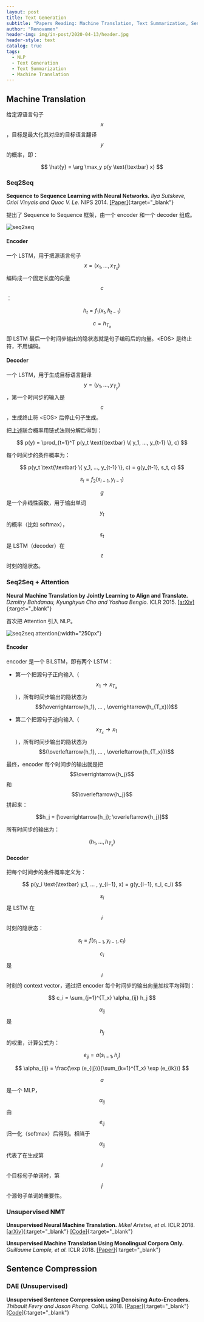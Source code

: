 ```yaml
---
layout: post
title: Text Generation
subtitle: "Papers Reading: Machine Translation, Text Summarization, Sentence Compression"
author: "Renovamen"
header-img: img/in-post/2020-04-13/header.jpg
header-style: text
catalog: true
tags:
  - NLP
  - Text Generation
  - Text Summarization
  - Machine Translation
---
```


## Machine Translation

给定源语言句子 $$x$$，目标是最大化其对应的目标语言翻译 $$y$$ 的概率，即：

$$
\hat{y} = \arg \max_y p(y \text{\textbar} x)
$$


### Seq2Seq 

**Sequence to Sequence Learning with Neural Networks.** *Ilya Sutskeve, Oriol Vinyals and Quoc V. Le.* NIPS 2014. [[Paper]](https://papers.nips.cc/paper/5346-sequence-to-sequence-learning-with-neural-networks.pdf){:target="_blank"}

提出了 Sequence to Sequence 框架，由一个 encoder 和一个 decoder 组成。

![seq2seq](/img/in-post/2020-04-13/seq2seq.png)


#### Encoder

一个 LSTM，用于把源语言句子 $$x = (x_1, ... , x_{T_x})$$ 编码成一个固定长度的向量 $$c$$：

$$
h_t = f_1 (x_t, h_{t−1}) 
$$

$$
c = h_{T_x}
$$

即 LSTM 最后一个时间步输出的隐状态就是句子编码后的向量。\<EOS\> 是终止符，不用编码。


#### Decoder

一个 LSTM，用于生成目标语言翻译 $$y = (y_1, ... , y_{T_y})$$，第一个时间步的输入是 $$c$$，生成终止符 \<EOS\> 后停止句子生成。

把[上述](#machine-translation)联合概率用链式法则分解后得到：

$$
p(y) = \prod_{t=1}^T p(y_t \text{\textbar} \{ y_1, ..., y_{t-1} \}, c)
$$

每个时间步的条件概率为：

$$
p(y_t \text{\textbar} \{ y_1, ..., y_{t-1} \}, c) = g(y_{t-1}, s_t, c)
$$

$$
s_i = f_2 (s_{i−1}, y_{i−1})
$$

$$g$$ 是一个非线性函数，用于输出单词 $$y_t$$ 的概率（比如 softmax），$$s_t$$ 是 LSTM（decoder）在 $$t$$ 时刻的隐状态。


### Seq2Seq + Attention

**Neural Machine Translation by Jointly Learning to Align and Translate.** *Dzmitry Bahdanau, Kyunghyun Cho and Yoshua Bengio.* ICLR 2015. [[arXiv]](https://arxiv.org/pdf/1409.0473.pdf){:target="_blank"}

首次把 Attention 引入 NLP。

![seq2seq attention](/img/in-post/2020-04-13/seq2seq-attention.png){:width="250px"}


#### Encoder

encoder 是一个 BiLSTM，即有两个 LSTM：

- 第一个把源句子正向输入（$$x_1 \rightarrow x_{T_x}$$），所有时间步输出的隐状态为 $$(\overrightarrow{h_1}, ... , \overrightarrow{h_{T_x}})$$

- 第二个把源句子逆向输入（$$x_{T_x} \rightarrow x_1$$），所有时间步输出的隐状态为 $$(\overleftarrow{h_1}, ... , \overleftarrow{h_{T_x}})$$

最终，encoder 每个时间步的输出就是把 $$\overrightarrow{h_j}$$ 和 $$\overleftarrow{h_j}$$ 拼起来：

$$h_j = [\overrightarrow{h_j}; \overleftarrow{h_j}]$$

所有时间步的输出为：

$$
(h_1, ..., h_{T_x})
$$


#### Decoder

把每个时间步的条件概率定义为：

$$
p(y_i \text{\textbar} y_1, ... , y_{i−1}, x) = g(y_{i−1}, s_i, c_i)
$$

$$s_i$$ 是 LSTM 在 $$i$$ 时刻的隐状态：

$$
s_i = f(s_{i−1}, y_{i−1}, c_i)
$$

$$c_i$$ 是 $$i$$ 时刻的 context vector，通过把 encoder 每个时间步的输出向量加权平均得到：

$$
c_i = \sum_{j=1}^{T_x} \alpha_{ij} h_j
$$

$$\alpha_{ij}$$ 是 $$h_j$$ 的权重，计算公式为：

$$
e_{ij} = a(s_{i−1}, h_j)
$$

$$
\alpha_{ij} = \frac{\exp (e_{ij})}{\sum_{k=1}^{T_x} \exp (e_{ik})}
$$

$$a$$ 是一个 MLP，$$\alpha_{ij}$$ 由 $$e_{ij}$$ 归一化（softmax）后得到。相当于 $$\alpha_{ij}$$ 代表了在生成第 $$i$$ 个目标句子单词时，第 $$j$$ 个源句子单词的重要性。


### Unsupervised NMT

**Unsupervised Neural Machine Translation.** *Mikel Artetxe, et al.* ICLR 2018. [[arXiv]](https://arxiv.org/pdf/1710.11041.pdf){:target="_blank"} [[Code]](https://github.com/artetxem/undreamt){:target="_blank"}

**Unsupervised Machine Translation Using Monolingual Corpora Only.** *Guillaume Lample, et al.* ICLR 2018. [[Paper]](https://research.fb.com/wp-content/uploads/2018/03/unsupervised-machine-translation-using-monolingual-corpora-only.pdf){:target="_blank"}


## Sentence Compression

### DAE (Unsupervised)

**Unsupervised Sentence Compression using Denoising Auto-Encoders.** *Thibault Fevry and Jason Phang.* CoNLL 2018. [[Paper]](https://www.aclweb.org/anthology/K18-1040.pdf){:target="_blank"} [[Code]](https://github.com/zphang/usc_dae){:target="_blank"}